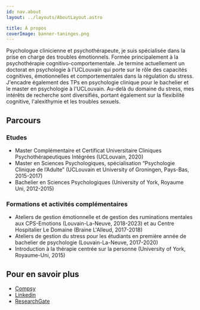 ```yaml
---
id: nav.about
layout: ../layouts/AboutLayout.astro

title: À propos
coverImage: banner-taninges.png
---
```


Psychologue clinicienne et psychothérapeute, je suis spécialisée dans la prise en charge des troubles émotionnels. Formée principalement à la psychothérapie cognitivo-comportementale. Je termine actuellement un doctorat en psychologie à l'UCLouvain qui porte sur le rôle des capacités cognitives, émotionnelles et comportementales dans la régulation du stress. J'encadre également des TPs en psychologie clinique pour le bachelier et le master en psychologie à l'UCLouvain. Au-delà du domaine du stress, mes intérêts de recherche sont diversifiés, portant également sur la flexibilité cognitive, l'alexithymie et les troubles sexuels.

## Parcours

### Etudes

-   Master Complémentaire et Certificat Universitaire Cliniques Psychothérapeutiques Intégrées (UCLouvain, 2020)
-   Master en Sciences Psychologiques, spécialisation “Psychologie Clinique de l’Adulte” (UCLouvain et University of Groningen, Pays-Bas, 2015-2017)
-   Bachelier en Sciences Psychologiques (University of York, Royaume Uni, 2012-2015)

### Formations et activités complémentaires

-   Ateliers de gestion émotionnelle et de gestion des ruminations mentales aux CPS-Emotions (Louvain-La-Neuve, 2018-2023) et au Centre Hospitalier Le Domaine (Braine L'Alleud, 2017-2018)
-   Ateliers de gestion du stress pour les étudiants en première année de bachelier de psychologie (Louvain-La-Neuve, 2017-2020)
-   Introduction à la thérapie centrée sur la personne (University of York, Royaume-Uni, 2015)

## Pour en savoir plus

<ul>
    <li><a href="https://www.compsy.be/fr/profile/public-profile/21464" target="_blank">Compsy</a></li>
    <li><a href="https://www.linkedin.com/in/elisembgrimm/" target="_blank">Linkedin</a></li>
    <li><a href="https://www.researchgate.net/profile/Elise-Grimm-2/research" target="_blank">ResearchGate</a></li>
</ul>
